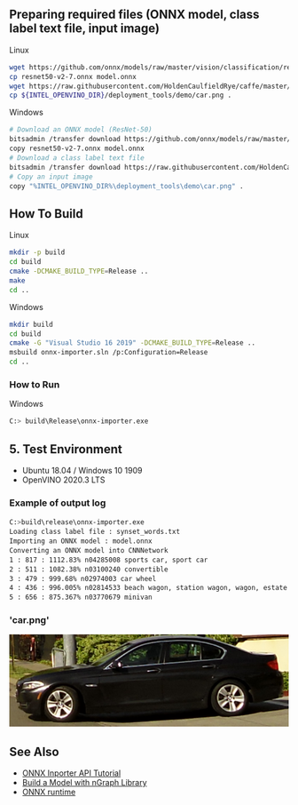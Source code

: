 

## Preparing required files (ONNX model, class label text file, input image)

Linux
```sh
wget https://github.com/onnx/models/raw/master/vision/classification/resnet/model/resnet50-v2-7.onnx
cp resnet50-v2-7.onnx model.onnx
wget https://raw.githubusercontent.com/HoldenCaulfieldRye/caffe/master/data/ilsvrc12/synset_words.txt
cp ${INTEL_OPENVINO_DIR}/deployment_tools/demo/car.png .
```

Windows
```sh
# Download an ONNX model (ResNet-50)
bitsadmin /transfer download https://github.com/onnx/models/raw/master/vision/classification/resnet/model/resnet50-v2-7.onnx %CD%\resnet50-v2-7.onnx
copy resnet50-v2-7.onnx model.onnx
# Download a class label text file
bitsadmin /transfer download https://raw.githubusercontent.com/HoldenCaulfieldRye/caffe/master/data/ilsvrc12/synset_words.txt %CD%\synset_words.txt
# Copy an input image
copy "%INTEL_OPENVINO_DIR%\deployment_tools\demo\car.png" .
```

## How To Build

Linux
```sh
mkdir -p build
cd build
cmake -DCMAKE_BUILD_TYPE=Release ..
make
cd ..
```

Windows
```sh
mkdir build
cd build
cmake -G "Visual Studio 16 2019" -DCMAKE_BUILD_TYPE=Release ..
msbuild onnx-importer.sln /p:Configuration=Release
cd ..
```

### How to Run

Windows
```sh
C:> build\Release\onnx-importer.exe
```

## 5. Test Environment
- Ubuntu 18.04 / Windows 10 1909  
- OpenVINO 2020.3 LTS  

### Example of output log

```sh
C:>build\release\onnx-importer.exe
Loading class label file : synset_words.txt
Importing an ONNX model : model.onnx
Converting an ONNX model into CNNNetwork
1 : 817 : 1112.83% n04285008 sports car, sport car
2 : 511 : 1082.38% n03100240 convertible
3 : 479 : 999.68% n02974003 car wheel
4 : 436 : 996.005% n02814533 beach wagon, station wagon, wagon, estate car, beach waggon, station waggon, waggon
5 : 656 : 875.367% n03770679 minivan
```

### 'car.png'
![car](./resources/car.png)

## See Also  
* [ONNX Inporter API Tutorial](https://docs.openvinotoolkit.org/latest/_docs_IE_DG_OnnxImporterTutorial.html)  
* [Build a Model with nGraph Library](https://docs.openvinotoolkit.org/latest/_docs_IE_DG_nGraphTutorial.html)
* [ONNX runtime](https://github.com/microsoft/onnxruntime)

